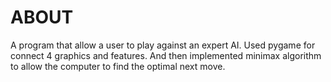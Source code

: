 # ABOUT
A program that allow a user to play against an expert AI. Used pygame for connect 4 graphics and features. And then 
implemented minimax algorithm to allow the computer to find the optimal next move.
